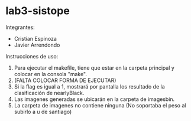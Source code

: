 # lab3-sistope

Integrantes: 

* Cristian Espinoza
* Javier Arrendondo

Instrucciones de uso:

1. Para ejecutar el makefile, tiene que estar en la carpeta principal y colocar en la consola "make".
2. (FALTA COLOCAR FORMA DE EJECUTAR)
3. Si la flag es igual a 1, mostrará por pantalla los resultado de la clasificación de nearlyBlack.
4. Las imagenes generadas se ubicarán en la carpeta de imagesbin. 
5. La carpeta de imagenes no contiene ninguna (No soportaba el peso al subirlo a u de santiago)
